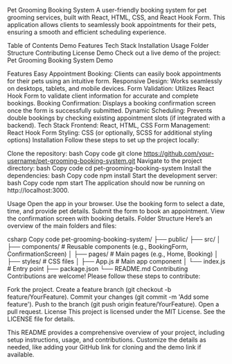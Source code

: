 Pet Grooming Booking System
A user-friendly booking system for pet grooming services, built with React, HTML, CSS, and React Hook Form. This application allows clients to seamlessly book appointments for their pets, ensuring a smooth and efficient scheduling experience.

Table of Contents
Demo
Features
Tech Stack
Installation
Usage
Folder Structure
Contributing
License
Demo
Check out a live demo of the project: Pet Grooming Booking System Demo

Features
Easy Appointment Booking: Clients can easily book appointments for their pets using an intuitive form.
Responsive Design: Works seamlessly on desktops, tablets, and mobile devices.
Form Validation: Utilizes React Hook Form to validate client information for accurate and complete bookings.
Booking Confirmation: Displays a booking confirmation screen once the form is successfully submitted.
Dynamic Scheduling: Prevents double bookings by checking existing appointment slots (if integrated with a backend).
Tech Stack
Frontend: React, HTML, CSS
Form Management: React Hook Form
Styling: CSS (or optionally, SCSS for additional styling options)
Installation
Follow these steps to set up the project locally:

Clone the repository:
bash
Copy code
git clone https://github.com/your-username/pet-grooming-booking-system.git
Navigate to the project directory:
bash
Copy code
cd pet-grooming-booking-system
Install the dependencies:
bash
Copy code
npm install
Start the development server:
bash
Copy code
npm start
The application should now be running on http://localhost:3000.

Usage
Open the app in your browser.
Use the booking form to select a date, time, and provide pet details.
Submit the form to book an appointment.
View the confirmation screen with booking details.
Folder Structure
Here’s an overview of the main folders and files:

csharp
Copy code
pet-grooming-booking-system/
├── public/
├── src/
│   ├── components/       # Reusable components (e.g., BookingForm, ConfirmationScreen)
│   ├── pages/            # Main pages (e.g., Home, Booking)
│   ├── styles/           # CSS files
│   ├── App.js            # Main app component
│   └── index.js          # Entry point
├── package.json
└── README.md
Contributing
Contributions are welcome! Please follow these steps to contribute:

Fork the project.
Create a feature branch (git checkout -b feature/YourFeature).
Commit your changes (git commit -m 'Add some feature').
Push to the branch (git push origin feature/YourFeature).
Open a pull request.
License
This project is licensed under the MIT License. See the LICENSE file for details.

This README provides a comprehensive overview of your project, including setup instructions, usage, and contributions. Customize the details as needed, like adding your GitHub link for cloning and the demo link if available.






